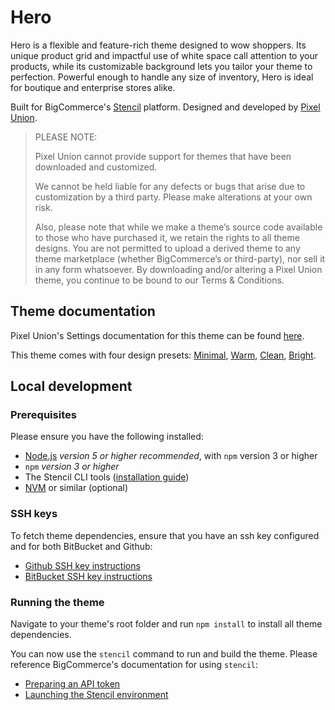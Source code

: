 # Hero

Hero is a flexible and feature-rich theme designed to wow shoppers. Its unique product grid and impactful use of white space call attention to your products, while its customizable background lets you tailor your theme to perfection. Powerful enough to handle any size of inventory, Hero is ideal for boutique and enterprise stores alike.

Built for BigCommerce's [Stencil](https://stencil.bigcommerce.com) platform. Designed and developed by [Pixel Union](https://www.pixelunion.net).

> PLEASE NOTE:
> 
> Pixel Union cannot provide support for themes that have been downloaded and customized.
> 
> We cannot be held liable for any defects or bugs that arise due to customization by a third party. Please make alterations at your own risk.
> 
> Also, please note that while we make a theme’s source code available to those who have purchased it, we retain the rights to all theme designs. You are not permitted to upload a derived theme to any theme marketplace (whether BigCommerce’s or third-party), nor sell it in any form whatsoever. By downloading and/or altering a Pixel Union theme, you continue to be bound to our Terms & Conditions.

## Theme documentation

Pixel Union's Settings documentation for this theme can be found [here](http://support.pixelunion.net/category/201-hero/).

This theme comes with four design presets:
[Minimal](https://hero-minimal-demo.mybigcommerce.com),
[Warm](https://hero-warm-demo.mybigcommerce.com),
[Clean](https://hero-clean-demo.mybigcommerce.com),
[Bright](https://hero-bright-demo.mybigcommerce.com).

## Local development

### Prerequisites

Please ensure you have the following installed:

- [Node.js](https://nodejs.org) _version 5 or higher recommended_, with `npm` version 3 or higher
- `npm` _version 3 or higher_
- The Stencil CLI tools ([installation guide](https://stencil.bigcommerce.com/docs/installing-stencil-cli-1))
- [NVM](https://github.com/creationix/nvm) or similar (optional)

### SSH keys

To fetch theme dependencies, ensure that you have an ssh key configured and for both BitBucket and Github:

- [Github SSH key instructions](https://help.github.com/articles/connecting-to-github-with-ssh/)
- [BitBucket SSH key instructions](https://confluence.atlassian.com/bitbucket/set-up-ssh-for-git-728138079.html)

### Running the theme

Navigate to your theme's root folder and run `npm install` to install all theme dependencies.

You can now use the `stencil` command to run and build the theme. Please reference BigCommerce's documentation for using `stencil`:

 - [Preparing an API token](https://stencil.bigcommerce.com/docs/preparing-your-store-tokens)
 - [Launching the Stencil environment](https://stencil.bigcommerce.com/docs/launching-stencil)
